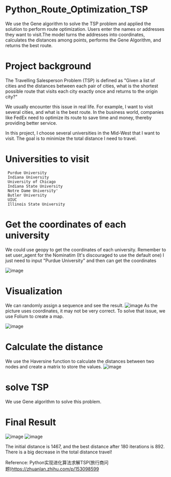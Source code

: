 # Python_Route_Optimization_TSP
We use the Gene algorithm to solve the TSP problem and applied the solution to perform route optimization. Users enter the names or addresses they want to visit.The model turns the addresses into coordinates, calculates the distances among points, performs the Gene Algorithm, and returns the best route.

# Project background
The Travelling Salesperson Problem (TSP) is defined as "Given a list of cities and the distances between each pair of cities, what is the shortest possible route that visits each city exactly once and returns to the origin city?"

We usually encounter this issue in real life. For example, I want to visit several cities, and what is the best route. In the business world, companies like FedEx need to optimize its route to save time and money, thereby providing better service.

In this project, I choose several universities in the Mid-West that I want to visit. The goal is to minimize the total distance I need to travel.

# Universities to visit
     Purdue University
     Indiana University
     University of Chicago
     Indiana State University
     Notre Dame University'
     Butler University
     UIUC
     Illinois State University

# Get the coordinates of each university
We could use geopy to get the coordinates of each university. Remember to set user_agent for the Nominatim (It's discouraged to use the default one)
I just need to input "Purdue University" and then can get the coordinates

![image](https://user-images.githubusercontent.com/58899897/194602340-cc77479b-f9d1-44ae-8543-3df01dc888e6.png)

# Visualization
We can randomly assign a sequence and see the result. 
![image](https://user-images.githubusercontent.com/58899897/194605753-76f918d9-c6a6-4092-878c-ad67db609070.png)
As the picture uses coordinates, it may not be very correct. To solve that issue, we use Folium to create a map.

![image](https://user-images.githubusercontent.com/58899897/194609537-082241d9-8e30-4c53-9803-ef5a9e1a59e3.png)

# Calculate the distance
We use the Haversine function to calculate the distances between two nodes and create a matrix to store the values.
![image](https://user-images.githubusercontent.com/58899897/194611763-e34645db-ea72-41a2-9e75-8add2416e279.png)


# solve TSP 
We use Gene algorithm to solve this problem.

# Final Result
![image](https://user-images.githubusercontent.com/58899897/194611038-406f7274-f2cc-4a7f-beca-9cf357c5587c.png)
![image](https://user-images.githubusercontent.com/58899897/194610914-47f499d9-a7e1-4b71-81c3-2546974420c3.png)

The initial distance is 1467, and the best distance after 180 iterations is 892. There is a big decrease in the total distance travel!



Reference:
Python实现进化算法求解TSP(旅行商问题)https://zhuanlan.zhihu.com/p/153098599
